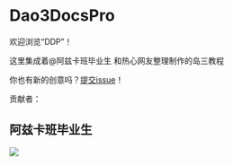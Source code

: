 # Dao3DocsPro

欢迎浏览“DDP”！

这里集成着@阿兹卡班毕业生 和热心网友整理制作的岛三教程

你也有新的创意吗？[提交issue](https://github.com/newazkbbys/Dao3DocsPro/issues)！

贡献者：

## 阿兹卡班毕业生

<img align="left" src="[https://azkbbys.github.io](https://github-readme-stats.vercel.app/api?username=azkbbys&include_all_commits=true&count_private-true&custom_title=azkbbys)'%20GitHub%20Stats&line_height=30&show_icons=true&hide_border=true&bg_color=192133&title_color=efb752&icon_color=efb752&text_color=70bed9">
